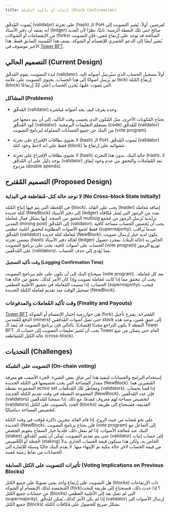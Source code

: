 ```yaml
---
title: إثبات أو تأكيد الكتلة (Block Confirmation)
---
```


يُصوت المُدقّق (validator) على تجزئة (hash) الـ PoH لغرضين. أولاً، يُشير التصويت إلى أنه يعتقد أن دفتر الأستاذ (ledger) صالح حتى تلك النقطة الزمنية. ثانيًا، نظرًا لأن العديد من الإنقسامات أو الشوكات (forks) الصالحة قد توجد على إرتفاع مُعين، فإن التصويت يُشير أيضًا إلى الدعم الحصري للإنقسام أو الشوكة. يصف هذا المُستند السابق فقط. هذا الأخير موصوف في [Tower BFT](../implemented-proposals/tower-bft.md).

## التصميم الحالي (Current Design)

لبدء التصويت، يقوم المُدقّق (validator) أولاً بتسجيل الحساب الذي سيُرسل أصواته إليه. ثم يُرسل أصواتًا إلى هذا الحساب. يحتوي التصويت على علامة (tick) إرتفاع الكتلة (block) التي يُصوت عليها. يُخزن الحساب أعلى 32 إرتفاعًا.

### المشاكل (Problems)

- المُدقّق (validator) وحده يعرف كيف يجد أصواته مُباشرة.

  تحتاج المُكونات الأخرى، مثل المُكون الذي يحسب وقت التأكيد، إلى أن يتم دمجها في كود المُدقّق (validator). يستعلم التعليمات البرمجية (code) للمُدقّق (validator) من البنك عن جميع الحسابات المملوكة لبرنامج التصويت (vote program).

- لا تحتوي بطاقات الإقتراع على تجزئة (hash) الـ PoH. يُصوت المُدقّق (validator) فقط على أنه لاحظ وجود كتلة (block) عشوائية على إرتفاع ما.

- لا تحتوي بطاقات الإقتراع على تجزئة (hash) حالة البنك. بدون هذا التجزئة (hash)، لا يوجد دليل على أن المُدقّق (validator) نفذ المُعاملات والتحقق من عدم وجود إنفاق مزدوج (double spends).

## التصميم المُقترح (Proposed Design)

### لا توجد حالة كتل-مُتقاطعة في البداية (No Cross-block State Initially)

في اللحظة التي يتم فيها إنتاج الكتلة (block)، يجب على القائد (leader) إضافة مُعاملة كتلة جديدة (NewBlock) إلى دفتر الأستاذ (ledger) بعدد من الرموز التي تُمثل مُكافأة التحقق من الصحة. إنها بشكل فعال مُعاملة multisig تزايدية تُرسل الرموز من مُجمع التعدين (mining pool) إلى المُدقّق (validator). يجب أن يُخصص الحساب مساحة كافية فقط لجمع الأصوات المطلوبة لتحقيق أغلبية عظمى (supermajority). عندما يُراقب المُدقّق (validator) مُعاملة كتلة جديدة (NewBlock)، يكون لديه خيار إرسال تصويت يتضمن تجزئة (hash) لحالة دفتر الأستاذ (ledger) الخاص به (حالة البنك). بمجرد حصول الحساب على أصوات كافية، يجب على برنامج التصويت (vote program) توزيع الرموز على المُدقّقين (validators)، مما يُؤدي إلى حذف الحساب.

#### وقت تأكيد التسجيل (Logging Confirmation Time)

سيحتاج البنك إلى أن يكون على علم ببرنامج التصويت (vote program). بعد كل مُعاملة، يجب أن تتحقق مما إذا كانت مُعاملة تصويت وإذا كان الأمر كذلك، تحقق من حالة هذا الحساب. إذا تسببت المُعاملة في تحقيق الأغلبية العظمى (supermajority)، فيجب تسجيل الوقت منذ تقديم مُعاملة الكتلة الجديدة (NewBlock).

### وقت تأكيد المُعاملات والمدفوعات (Finality and Payouts)

[Tower BFT](../implemented-proposals/tower-bft.md) هي خوارزمية إختيار الإنقسام أو الشوكة (fork) المُقترحة. يقترح تأجيل الدفع للمُعدنين (miners) حتى تصل أصوات المُدققين _stack_ إلى عمق مُعين، وعند هذه النقطة لا يكون التراجع مجديًا إقتصاديًا. بالتالي فإن برنامج التصويت قد يُنفذ الـ Tower BFT. يجب أن تُشير تعليمات التصويت إلى حساب الـ Tower العام حتى يتمكن من تتبع حالة الكتل المُتقاطعة (cross-block).

## التحديات (Challenges)

### التصويت على الشبكة (On-chain voting)

إستخدام البرامج والحسابات لتنفيذ هذا أمر شاق بعض الشيء. الجزء الأصعب هو معرفة مقدار المساحة التي يجب تخصيصها في الكتلة الجديدة (NewBlock). المُتغيرين هما المجموعة نشطة _active set_ ومخاطر تلك المُدقّقات (validators). إذا قُمنا بحساب المجموعة النشطة في وقت تقديم الكتلة الجديدة (NewBlock)، فإن عدد المُدقّقين (validators) لتخصيص مساحة لهم معروف مُقدمًا. مع ذلك، إذا سمحنا للمُدقّقين (validators) الجدد بالتصويت على الكتل (blocks) القديمة، فسنحتاج إلى طريقة لتخصيص المساحة ديناميكيًا.

على نحو مُشابه من حيث الروح، إذا قام القائد بتخزين ذاكرة مُؤقت في وقت الكتلة الجديدة (NewBlock)، فلن يحتاج برنامج التصويت (vote program) إلى التفاعل مع البنك عند مُعالجة الأصوات. إذا لم نفعل ذلك، فلدينا خيار السماح بتعويم الحِصَص (stakes) حتى يتم تقديم التصويت. يُمكن أن يُشير المُدقّق (validator) إلى حساب إثبات الحِصَّة أو التَّحْصِيص (staking) الخاص به، ولكن هذا سيكون قيمة الحساب الجاري بدلاً من قيمة الحساب لآخر حالة بنكية تم الإنتهاء منها. لا يقدم البنك حاليًا وسيلة للإشارة إلى الحسابات من نقاط زمنية مُعينة.

### تأثيرات التصويت على الكتل السابقة (Voting Implications on Previous Blocks)

هل التصويت على إرتفاع واحد يعني تصويتًا على جميع الكتل (blocks) ذات الإرتفاعات المُنخفضة لذلك الإنقسام أو الشوكة (fork)؟ إذا حدث ذلك، فسنحتاج إلى طريقة للبحث عن حسابات جميع الكتل (blocks) التي لم تصل بعد إلى الأغلبية العظمى (supermajority). إذا لم يكن الأمر كذلك، يُمكن لمُدقّق (validator) إرسال الأصوات إلى جميع الكتل (blocks) بشكل صريح للحصول على مُكافآت الكتلة.
